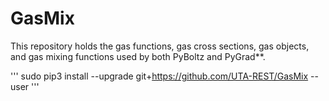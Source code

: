 # GasMix
This repository holds the gas functions, gas cross sections, gas objects, and gas mixing functions used by both PyBoltz and PyGrad**.


'''
sudo pip3 install --upgrade  git+https://github.com/UTA-REST/GasMix --user
'''
